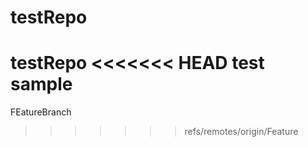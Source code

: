 # testRepo
testRepo
<<<<<<< HEAD
test sample 
=======
FEatureBranch
>>>>>>> refs/remotes/origin/Feature
